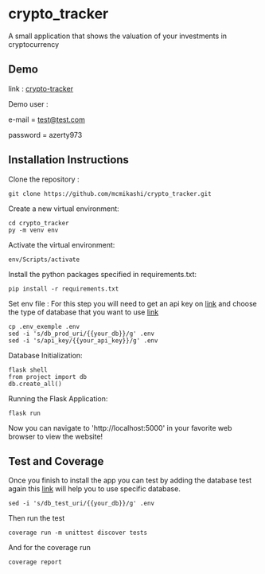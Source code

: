 # crypto_tracker
A small application that shows the valuation of your investments in cryptocurrency
## Demo
link : [crypto-tracker](https://crypto-tracker40.herokuapp.com/)

Demo user :

e-mail = test@test.com

password = azerty973

## Installation Instructions
Clone the repository :

`git clone https://github.com/mcmikashi/crypto_tracker.git`

Create a new virtual environment:
```
cd crypto_tracker
py -m venv env
```
Activate the virtual environment:

`env/Scripts/activate`

Install the python packages specified in requirements.txt:

`pip install -r requirements.txt`

Set env file :
For this step you will need to get an api key on [link](https://coinmarketcap.com/api/)
and choose the type of database that you want to use [link](https://docs.sqlalchemy.org/en/14/core/engines.html)
```
cp .env_exemple .env
sed -i 's/db_prod_uri/{{your_db}}/g' .env
sed -i 's/api_key/{{your_api_key}}/g' .env 
```
Database Initialization:
```
flask shell
from project import db
db.create_all()
```
Running the Flask Application:
```
flask run
```
Now you can navigate to 'http://localhost:5000' in your favorite web browser to view the website!

## Test and Coverage
Once you finish to install the app
you can test by adding the database test again this [link](https://docs.sqlalchemy.org/en/14/core/engines.html) will help you to use specific database.
```
sed -i 's/db_test_uri/{{your_db}}/g' .env
```
Then run the test 
```
coverage run -m unittest discover tests
```
And for the coverage run 
```
coverage report
```
